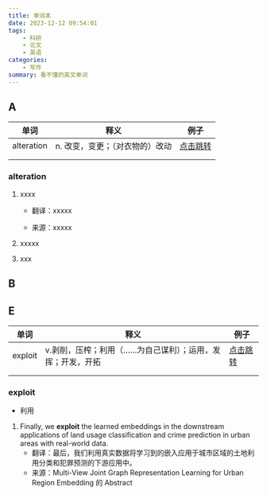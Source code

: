 ```yaml
---
title: 单词本
date: 2023-12-12 09:54:01
tags: 
    - 科研
    - 论文
    - 英语
categories: 
    - 写作
summary: 看不懂的英文单词
---
```


## A

| 单词       | 释义                            | 例子                    |
| ---------- | ------------------------------- | ----------------------- |
| alteration | n. 改变，变更；（对衣物的）改动 | [点击跳转](#alteration) |
|            |                                 |                         |
|            |                                 |                         |

### alteration

1. xxxx

    - 翻译：xxxxx

    - 来源：xxxxx

2. xxxxx
3. xxx



## B



## E

| 单词    | 释义                                                       | 例子                 |
| ------- | ---------------------------------------------------------- | -------------------- |
| exploit | v.剥削，压榨；利用（……为自己谋利）；运用，发挥；开发，开拓 | [点击跳转](#exploit) |
|         |                                                            |                      |
|         |                                                            |                      |

### exploit

- 利用

1. Finally, we **exploit** the learned embeddings in the downstream applications of land usage classification and crime prediction in urban areas with real-world data.
    - 翻译：最后，我们利用真实数据将学习到的嵌入应用于城市区域的土地利用分类和犯罪预测的下游应用中。
    - 来源：Multi-View Joint Graph Representation Learning for Urban Region Embedding 的 Abstract
